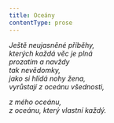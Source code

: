 ```yaml
---
title: Oceány
contentType: prose
---
```


_Ještě neujasněné příběhy,  
kterých každá věc je plná  
prozatím a navždy  
tak nevědomky,  
jako si hlídá nohy žena,  
vyrůstají z oceánu všednosti,_

_z mého oceánu,  
z oceánu, který vlastní každý._
